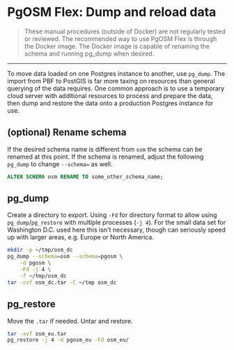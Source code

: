 # PgOSM Flex: Dump and reload data

> These manual procedures (outside of Docker) are not regularly tested or reviewed. The recommended way to use PgOSM Flex is through the Docker image.  The Docker image is capable of renaming the schema and running pg_dump when desired.

----

To move data loaded on one Postgres instance to another, use `pg_dump`.
The import from PBF to PostGIS is far more taxing on resources than general
querying of the data requires.  One common approach is to use a temporary cloud
server with additional resources to process and prepare the data, then dump
and restore the data onto a production Postgres instance for use.

## (optional) Rename schema 

If the desired schema name is different from `osm` the schema can be renamed
at this point.  If the schema is renamed, adjust the following `pg_dump`
to change `--schema=` as well.


```sql
ALTER SCHEMA osm RENAME TO some_other_schema_name;
```


## pg_dump

Create a directory to export.  Using `-Fd` for directory format to allow using
`pg_dump`/`pg_restore` with multiple processes (`-j 4`).  For the small data set for
Washington D.C. used here this isn't necessary, though can seriously speed up with larger areas, e.g. Europe or North America.

```bash
mkdir -p ~/tmp/osm_dc
pg_dump --schema=osm --schema=pgosm \
    -d pgosm \
    -Fd -j 4 \
    -f ~/tmp/osm_dc
tar -cvf osm_dc.tar -C ~/tmp osm_dc
```

## pg_restore

Move the `.tar` if needed.  Untar and restore.


```bash
tar -xvf osm_eu.tar
pg_restore -j 4 -d pgosm_eu -Fd osm_eu/
```

